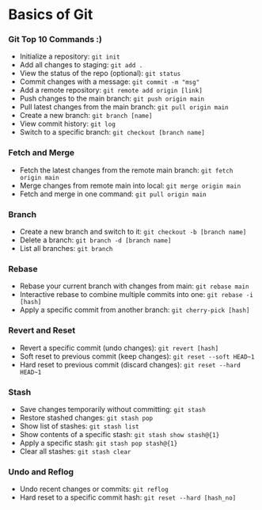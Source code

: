 # Basics of Git

### Git Top 10 Commands :)

- Initialize a repository: `git init`
- Add all changes to staging: `git add .`
- View the status of the repo (optional): `git status`
- Commit changes with a message: `git commit -m "msg"`
- Add a remote repository: `git remote add origin [link]`
- Push changes to the main branch: `git push origin main`
- Pull latest changes from the main branch: `git pull origin main`
- Create a new branch: `git branch [name]`
- View commit history: `git log`
- Switch to a specific branch: `git checkout [branch name]`


### Fetch and Merge
- Fetch the latest changes from the remote main branch: `git fetch origin main`
- Merge changes from remote main into local: `git merge origin main`
- Fetch and merge in one command: `git pull origin main`

### Branch
- Create a new branch and switch to it: `git checkout -b [branch name]`
- Delete a branch: `git branch -d [branch name]`
- List all branches: `git branch`


### Rebase
- Rebase your current branch with changes from main: `git rebase main`
- Interactive rebase to combine multiple commits into one: `git rebase -i [hash]`
- Apply a specific commit from another branch: `git cherry-pick [hash]`


### Revert and Reset
- Revert a specific commit (undo changes): `git revert [hash]`
- Soft reset to previous commit (keep changes): `git reset --soft HEAD~1`
- Hard reset to previous commit (discard changes): `git reset --hard HEAD~1`


### Stash
- Save changes temporarily without committing: `git stash`
- Restore stashed changes: `git stash pop`
- Show list of stashes: `git stash list`
- Show contents of a specific stash: `git stash show stash@{1}`
- Apply a specific stash: `git stash pop stash@{1}`
- Clear all stashes: `git stash clear`


### Undo and Reflog
- Undo recent changes or commits: `git reflog`
- Hard reset to a specific commit hash: `git reset --hard [hash_no]`
